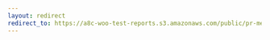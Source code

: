 ```yaml
---
layout: redirect
redirect_to: https://a8c-woo-test-reports.s3.amazonaws.com/public/pr-merge/37392/e2e/index.html
---
```

